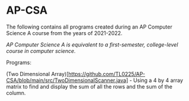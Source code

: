 # AP-CSA

The following contains all programs created during an AP Computer Science A course from the years of 2021-2022.

 _AP Computer Science A is equivalent to a first-semester, college-level course in computer science._

Programs: 

(Two Dimensional Array)[https://github.com/TL0225/AP-CSA/blob/main/src/TwoDimensionalScanner.java] - Using a 4 by 4 array matrix to find and display the sum of all the rows and the sum of the column. 
